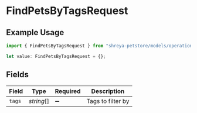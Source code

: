 # FindPetsByTagsRequest

## Example Usage

```typescript
import { FindPetsByTagsRequest } from "shreya-petstore/models/operations";

let value: FindPetsByTagsRequest = {};
```

## Fields

| Field              | Type               | Required           | Description        |
| ------------------ | ------------------ | ------------------ | ------------------ |
| `tags`             | *string*[]         | :heavy_minus_sign: | Tags to filter by  |